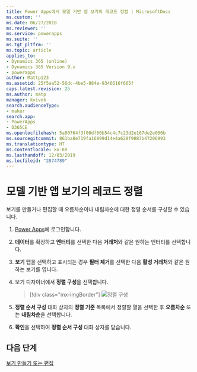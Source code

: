 ```yaml
---
title: Power Apps에서 모델 기반 앱 보기의 레코드 정렬 | MicrosoftDocs
ms.custom: ''
ms.date: 06/27/2018
ms.reviewer: ''
ms.service: powerapps
ms.suite: ''
ms.tgt_pltfrm: ''
ms.topic: article
applies_to:
- Dynamics 365 (online)
- Dynamics 365 Version 9.x
- powerapps
author: Mattp123
ms.assetid: 25f5aa52-56dc-4be5-884e-9346616f665f
caps.latest.revision: 25
ms.author: matp
manager: kvivek
search.audienceType:
- maker
search.app:
- PowerApps
- D365CE
ms.openlocfilehash: 5a80764f3f00df60b54c4c7c23d2e167de2e006b
ms.sourcegitcommit: 861ba8e719fa16899d14e4a628f9087b47206993
ms.translationtype: HT
ms.contentlocale: ko-KR
ms.lasthandoff: 12/03/2019
ms.locfileid: "2874789"
---
```

# <a name="sort-records-in-a-model-driven-app-view"></a>모델 기반 앱 보기의 레코드 정렬

 보기를 만들거나 편집할 때 오름차순이나 내림차순에 대한 정렬 순서를 구성할 수 있습니다.   
  
1.  [Power Apps](https://make.powerapps.com/?utm_source=padocs&utm_medium=linkinadoc&utm_campaign=referralsfromdoc)에 로그인합니다.  


2.  **데이터**를 확장하고 **엔터티**를 선택한 다음 **거래처**와 같은 원하는 엔터티를 선택합니다.   
3.  **보기** 탭을 선택하고 표시되는 경우 **필터 제거**를 선택한 다음 **활성 거래처**와 같은 원하는 보기를 엽니다.

4.  보기 디자이너에서 **정렬 구성**을 선택합니다.  

    > [!div class="mx-imgBorder"] 
    > ![정렬 구성](media/configure-sorting.png)
  
5.  **정렬 순서 구성** 대화 상자의 **정렬 기준** 목록에서 정렬할 열을 선택한 후 **오름차순** 또는 **내림차순**을 선택합니다.  
  
6.  **확인**을 선택하여 **정렬 순서 구성** 대화 상자를 닫습니다.  

## <a name="next-steps"></a>다음 단계
[보기 만들기 또는 편집](create-edit-views.md)

